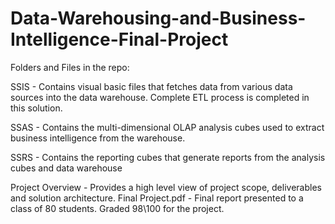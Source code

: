 # Data-Warehousing-and-Business-Intelligence-Final-Project
Folders and Files in the repo:

<Folder> SSIS - Contains visual basic files that fetches data from various data sources into the data warehouse. Complete ETL process is completed in this solution.

<Folder> SSAS - Contains the multi-dimensional OLAP analysis cubes used to extract business intelligence from the warehouse.

<Folder> SSRS - Contains the reporting cubes that generate reports from the analysis cubes and data warehouse



Project Overview - Provides a high level view of project scope, deliverables and solution architecture.
Final Project.pdf - Final report presented to a class of 80 students. Graded 98\100 for the project.

